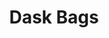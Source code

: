 ---
title: "Dask Bags"
teaching: 15
exercises: 0
questions:
- ""
objectives:
- ""
keypoints:
- ""
---